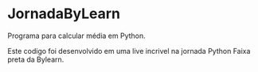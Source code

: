 # JornadaByLearn
Programa para calcular média em Python.

Este codigo foi desenvolvido em uma live incrivel na jornada Python Faixa preta da Bylearn.
